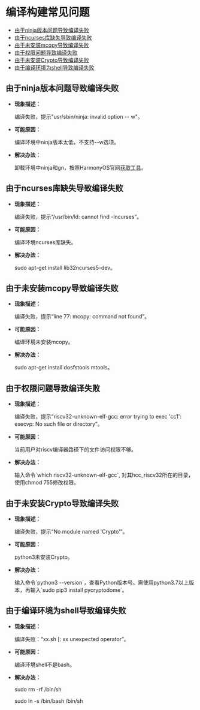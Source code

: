 # 编译构建常见问题<a name="ZH-CN_TOPIC_0000001060804832"></a>

-   [由于ninja版本问题导致编译失败](#section1019152312222)
-   [由于ncurses库缺失导致编译失败](#section21449422618)
-   [由于未安装mcopy导致编译失败](#section12477184992615)
-   [由于权限问题导致编译失败](#section178451337202716)
-   [由于未安装Crypto导致编译失败](#section1241481172819)
-   [由于编译环境为shell导致编译失败](#section3691222152919)

## 由于ninja版本问题导致编译失败<a name="section1019152312222"></a>

-   **现象描述：**

    编译失败，提示"usr/sbin/ninja: invalid option -- w"。

-   **可能原因：**

    编译环境中ninja版本太低，不支持--w选项。

-   **解决办法：**

    卸载环境中ninja和gn，按照HarmonyOS官网[获取工具](../get-code/获取工具.md)。


## 由于ncurses库缺失导致编译失败<a name="section21449422618"></a>

-   **现象描述：**

    编译失败，提示“/usr/bin/ld: cannot find -lncurses”。

-   **可能原因：**

    编译环境ncurses库缺失。

-   **解决办法：**

    sudo apt-get install lib32ncurses5-dev。


## 由于未安装mcopy导致编译失败<a name="section12477184992615"></a>

-   **现象描述：**

    ​编译失败，提示“line 77: mcopy: command not found”。

-   **可能原因：**

    编译环境未安装mcopy。

-   **解决办法：**

    ​sudo apt-get install dosfstools mtools。


## 由于权限问题导致编译失败<a name="section178451337202716"></a>

-   **现象描述：**

    编译失败，提示“riscv32-unknown-elf-gcc: error trying to exec 'cc1': execvp: No such file or directory”。

-   ​**可能原因：**

    当前用户对riscv编译器路径下的文件访问权限不够。

-   ​**解决办法：**

    输入命令\`which riscv32-unknown-elf-gcc\`,  对其hcc\_riscv32所在的目录，使用chmod 755修改权限。


## 由于未安装Crypto导致编译失败<a name="section1241481172819"></a>

-   **现象描述：**

    编译失败，提示“No module named 'Crypto'”。

-   **可能原因：**

    python3未安装Crypto。

-   **解决办法：**

    输入命令\`python3 --version\`，查看Python版本号。需使用python3.7以上版本，再输入\`sudo pip3 install pycryptodome\`。


## 由于编译环境为shell导致编译失败<a name="section3691222152919"></a>

-   **现象描述：**

    编译失败：“xx.sh \[: xx unexpected operator”。

-   **可能原因：**

    编译环境shell不是bash。

-   **解决办法：**

    sudo rm -rf /bin/sh

    sudo ln -s /bin/bash /bin/sh


